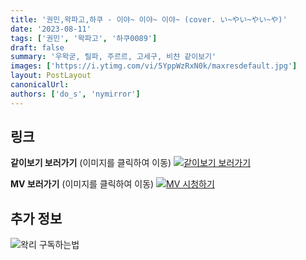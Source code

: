 ```yaml
---
title: '권민,왁파고,하쿠 - 이야~ 이야~ 이야~ (cover. い~やい~やい~や)'
date: '2023-08-11'
tags: ['권민', '왁파고', '하쿠0089']
draft: false
summary: '우왁굳, 릴파, 주르르, 고세구, 비챤 같이보기'
images: ['https://i.ytimg.com/vi/5YppWzRxN0k/maxresdefault.jpg']
layout: PostLayout
canonicalUrl:
authors: ['do_s', 'nymirror']
---
```


## 링크

**같이보기 보러가기** (이미지를 클릭하여 이동)
[![같이보기 보러가기](../static/images/logo.png)](https://cafe.naver.com/steamindiegame/12395772)

**MV 보러가기** (이미지를 클릭하여 이동)
[![MV 시청하기](https://i.ytimg.com/vi/5YppWzRxN0k/maxresdefault.jpg)](https://youtu.be/5YppWzRxN0k)

## 추가 정보

![왁리 구독하는법](../static/images/sub.gif)
